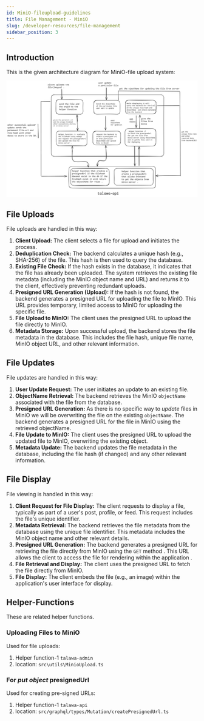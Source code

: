 ```yaml
---
id: MiniO-fileupload-guidelines
title: File Management - MiniO
slug: /developer-resources/file-management
sidebar_position: 3
---
```


## Introduction

This is the given architecture diagram for MiniO-file upload system: 

![minio-architecture](../../../static/img/markdown/minio/architecture.png)


## File Uploads

File uploads are handled in this way:

1. **Client Upload:** The client selects a file for upload and initiates the process.
1. **Deduplication Check:** The backend calculates a unique hash (e.g., SHA-256) of the file. This hash is then used to query the database.
1. **Existing File Check:** If the hash exists in the database, it indicates that the file has already been uploaded. The system retrieves the existing file metadata (including the MinIO object name and URL) and returns it to the client, effectively preventing redundant uploads.
1. **Presigned URL Generation (Upload):** If the hash is not found, the backend generates a presigned URL for uploading the file to MinIO. This URL provides temporary, limited access to MinIO for uploading the specific file.
1. **File Upload to MinIO:** The client uses the presigned URL to upload the file directly to MinIO.
1. **Metadata Storage:** Upon successful upload, the backend stores the file metadata in the database. This includes the file hash, unique file name, MinIO object URL, and other relevant information.

## File Updates

File updates are handled in this way:

1. **User Update Request:** The user initiates an update to an existing file.
1. **ObjectName Retrieval:** The backend retrieves the MinIO `objectName` associated with the file from the database.
1. **Presigned URL Generation:** As there is no specific way to *update* files in MiniO we will be overwriting the file on the existing `objectName`. The backend generates a presigned URL for  the file in MinIO using the retrieved objectName.
1. **File Update to MinIO:** The client uses the presigned URL to upload the updated file to MinIO, overwriting the existing object.
1. **Metadata Update:** The backend updates the file metadata in the database, including the file hash (if changed) and any other relevant information.

## File Display

File viewing is handled in this way:

1. **Client Request for File Display:** The client requests to display a file, typically as part of a user's post, profile, or feed. This request includes the file's unique identifier.
1. **Metadata Retrieval:** The backend retrieves the file metadata from the database using the unique file identifier. This metadata includes the MinIO object name and other relevant details.
1. **Presigned URL Generation:** The backend generates a presigned URL for retrieving the file directly from MinIO using the `GET` method . This URL allows the client to access the file for rendering within the application .
1. **File Retrieval and Display:** The client uses the presigned URL to fetch the file directly from MinIO.
1. **File Display:** The client embeds the file (e.g., an image) within the application's user interface for display.

## Helper-Functions
These are related helper functions.

### Uploading Files to MiniO

Used for file uploads:

1. Helper function-1 `talawa-admin`
1. location: `src\utils\MinioUpload.ts`

### For *put object*  presignedUrl

Used for creating pre-signed URLs:

1. Helper function-1 `talawa-api`
1. location: `src/graphql/types/Mutation/createPresignedUrl.ts`
